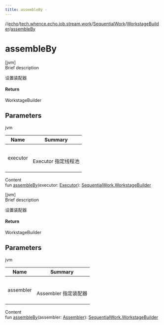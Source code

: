 ```yaml
---
title: assembleBy -
---
```

//[echo](../../../index.md)/[tech.whence.echo.job.stream.work](../../index.md)/[SequentialWork](../index.md)/[WorkstageBuilder](index.md)/[assembleBy](assemble-by.md)



# assembleBy  
[jvm]  
Brief description  


设置装配器



#### Return  


WorkstageBuilder



## Parameters  
  
jvm  
  
|  Name|  Summary| 
|---|---|
| executor| <br><br>Executor 指定线程池<br><br>
  
  
Content  
fun [assembleBy](assemble-by.md)(executor: [Executor](https://docs.oracle.com/javase/8/docs/api/java/util/concurrent/Executor.html)): [SequentialWork.WorkstageBuilder](index.md)  


[jvm]  
Brief description  


设置装配器



#### Return  


WorkstageBuilder



## Parameters  
  
jvm  
  
|  Name|  Summary| 
|---|---|
| assembler| <br><br>Assembler 指定装配器<br><br>
  
  
Content  
fun [assembleBy](assemble-by.md)(assembler: [Assembler](../../-assembler/index.md)): [SequentialWork.WorkstageBuilder](index.md)  



